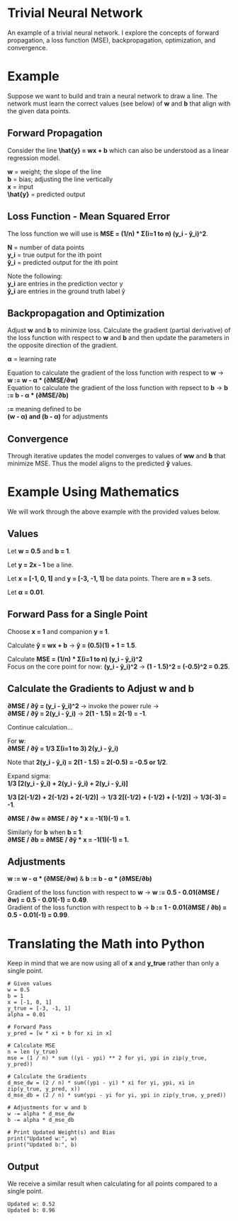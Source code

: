 # Trivial Neural Network
An example of a trivial neural network. I explore the concepts of forward propagation, a loss function (MSE), backpropagation, optimization, and convergence.

# Example
Suppose we want to build and train a neural network to draw a line. The network must learn the correct values (see below) of **w** and **b** that align with the given data points.

## Forward Propagation
Consider the line **\hat{y} = wx + b** which can also be understood as a linear regression model.

**w** = weight; the slope of the line  
**b** = bias; adjusting the line vertically  
**x** = input  
**\hat{y}** = predicted output  

## Loss Function - Mean Squared Error
The loss function we will use is **MSE = (1/n) * Σ(i=1 to n) (y_i - ŷ_i)^2**.

**N** = number of data points  
**y_i** = true output for the ith point  
**ŷ_i** = predicted output for the ith point  

Note the following:  
**y_i** are entries in the prediction vector y  
**ŷ_i** are entries in the ground truth label ŷ  

## Backpropagation and Optimization
Adjust **w** and **b** to minimize loss. Calculate the gradient (partial derivative) of the loss function with respect to **w** and **b** and then update the parameters in the opposite direction of the gradient.

**&alpha;** = learning rate  

Equation to calculate the gradient of the loss function with respect to **w** -> **w := w - α * (∂MSE/∂w)**  
Equation to calculate the gradient of the loss function with repsect to **b** -> **b := b - α * (∂MSE/∂b)**

**:=** meaning defined to be  
**(w - &alpha;) and (b - &alpha;)** for adjustments

## Convergence
Through iterative updates the model converges to values of **ww** and **b** that minimize MSE. Thus the model aligns to the predicted **ŷ** values.

# Example Using Mathematics
We will work through the above example with the provided values below.

## Values
Let **w = 0.5** and **b = 1**.  

Let **y = 2x - 1** be a line.  

Let **x = [-1, 0, 1]** and **y = [-3, -1, 1]** be data points. There are **n = 3** sets.  

Let **&alpha; = 0.01**.  

## Forward Pass for a Single Point
Choose **x = 1** and companion **y = 1**.  

Calculate **ŷ = wx + b** -> **ŷ = (0.5)(1) + 1 = 1.5**.  

Calculate **MSE = (1/n) * Σ(i=1 to n) (y_i - ŷ_i)^2**  
Focus on the core point for now: **(y_i - ŷ_i)^2** -> **(1 - 1.5)^2 = (-0.5)^2 = 0.25**.  

## Calculate the Gradients to Adjust w and b
**∂MSE / ∂ŷ = (y_i - ŷ_i)^2** -> invoke the power rule ->  
**∂MSE / ∂ŷ = 2(y_i - ŷ_i)** -> **2(1 - 1.5) = 2(-1) = -1**.

Continue calculation...  

For **w**:  
**∂MSE / ∂ŷ = 1/3 Σ(i=1 to 3) 2(y_i - ŷ_i)**  

Note that **2(y_i - ŷ_i) = 2(1 - 1.5) = 2(-0.5) = -0.5 or 1/2**.   

Expand sigma:  
**1/3 [2(y_i - ŷ_i) + 2(y_i - ŷ_i) + 2(y_i - ŷ_i)]**  

**1/3 [2(-1/2) + 2(-1/2) + 2(-1/2)]** -> **1/3 2[(-1/2) + (-1/2) + (-1/2)]** -> **1/3(-3) = -1**.  

**∂MSE / ∂w = ∂MSE / ∂ŷ * x = -1(1)(-1) = 1.**

Similarly for **b** when **b = 1**:  
**∂MSE / ∂b = ∂MSE / ∂ŷ * x = -1(1)(-1) = 1.**  

## Adjustments
**w := w - α * (∂MSE/∂w)** & **b := b - α * (∂MSE/∂b)**  

Gradient of the loss function with respect to **w** -> **w := 0.5 - 0.01(∂MSE / ∂w) = 0.5 - 0.01(-1) = 0.49**.  
Gradient of the loss function with respect to **b** -> **b := 1 - 0.01(∂MSE / ∂b) = 0.5 - 0.01(-1) = 0.99**.  

# Translating the Math into Python
Keep in mind that we are now using all of **x** and **y_true** rather than only a single point.

```
# Given values
w = 0.5
b = 1
x = [-1, 0, 1]
y_true = [-3, -1, 1] 
alpha = 0.01

# Forward Pass
y_pred = [w * xi + b for xi in x]

# Calculate MSE
n = len (y_true)
mse = (1 / n) * sum ((yi - ypi) ** 2 for yi, ypi in zip(y_true, y_pred))

# Calculate the Gradients
d_mse_dw = (2 / n) * sum((ypi - yi) * xi for yi, ypi, xi in zip(y_true, y_pred, x))
d_mse_db = (2 / n) * sum(ypi - yi for yi, ypi in zip(y_true, y_pred))

# Adjustments for w and b
w -= alpha * d_mse_dw
b -= alpha * d_mse_db

# Print Updated Weight(s) and Bias
print("Updated w:", w)
print("Updated b:", b)
```

## Output
We receive a similar result when calculating for all points compared to a single point.

```
Updated w: 0.52
Updated b: 0.96
```
